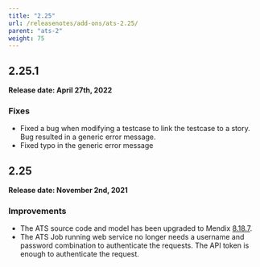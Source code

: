 ```yaml
---
title: "2.25"
url: /releasenotes/add-ons/ats-2.25/
parent: "ats-2"
weight: 75
---
```


## 2.25.1

**Release date: April 27th, 2022**

### Fixes
* Fixed a bug when modifying a testcase to link the testcase to a story. Bug resulted in a generic error message.
* Fixed typo in the generic error message 

## 2.25

**Release date: November 2nd, 2021**

### Improvements 

* The ATS source code and model has been upgraded to Mendix [8.18.7](/releasenotes/studio-pro/8.18/#8187).
* The ATS Job running web service no longer needs a username and password combination to authenticate the requests. The API token is enough to authenticate the request.
